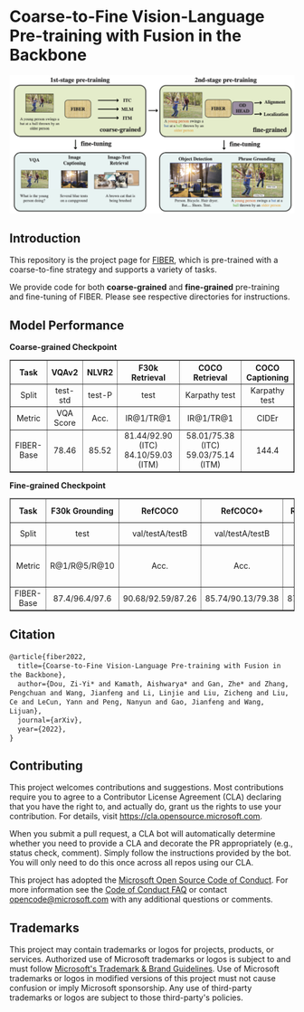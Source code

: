 # Coarse-to-Fine Vision-Language Pre-training with Fusion in the Backbone

<img src="figs/fiber_pipeline.png" width="800">

## Introduction

This repository is the project page for [FIBER](), which is pre-trained with a coarse-to-fine strategy and supports a variety of tasks.

We provide code for both **coarse-grained** and **fine-grained** pre-training and fine-tuning of FIBER. Please see respective directories for instructions.

## Model Performance

**Coarse-grained Checkpoint**
<table border="1" width="100%">
    <tr align="center">
        <th>Task</th><th>VQAv2</th><th>NLVR2</th><th>F30k Retrieval</th><th>COCO Retrieval</th><th>COCO Captioning</th>
    </tr>
    <tr align="center">
        <td>Split</td><td>test-std</td><td>test-P</td><td>test</td><td>Karpathy test</td><td>Karpathy test</td>
    </tr>
    <tr align="center">
        <td>Metric</td><td>VQA Score</td><td>Acc.</td><td>IR@1/TR@1</td><td>IR@1/TR@1</td><td>CIDEr</td>
    </tr>
    <tr align="center">
        <td>FIBER-Base</td><td>78.46</td><td>85.52</td><td>81.44/92.90 (ITC) 84.10/59.03 (ITM)</td><td>58.01/75.38 (ITC) 59.03/75.14 (ITM)</td><td>144.4</td>
    </tr>
</table>

**Fine-grained Checkpoint**
<table border="1" width="100%">
    <tr align="center">
        <th>Task</th><th>F30k Grounding</th><th>RefCOCO</th><th>RefCOCO+</th><th>RefCOCOg</th><th>COCO Detection</th><th>LVIS</th><th>ODinW</th>
    </tr>
    <tr align="center">
        <td>Split</td><td>test</td><td>val/testA/testB</td><td>val/testA/testB</td><td>val/test</td><td>Val 2017</td><td>MiniVal</td><td>13 Datasets</td>
    </tr>
    <tr align="center">
        <td>Metric</td><td>R@1/R@5/R@10</td><td>Acc.</td><td>Acc.</td><td>Acc.</td><td>Zero-shot/Fine-tune AP</td><td>Zero-shot/Fine-tune AP</td><td>Avg. Zero-shot/Fine-tune AP</td>
    </tr>
    <tr align="center">
        <td>FIBER-Base</td><td>87.4/96.4/97.6</td><td>90.68/92.59/87.26</td><td>85.74/90.13/79.38</td><td>87.11/87.32</td><td>49.3/58.4</td><td>35.8/56.9</td><td>47.0/65.9</td>
    </tr>
</table>


## Citation
```
@article{fiber2022,
  title={Coarse-to-Fine Vision-Language Pre-training with Fusion in the Backbone},
  author={Dou, Zi-Yi* and Kamath, Aishwarya* and Gan, Zhe* and Zhang, Pengchuan and Wang, Jianfeng and Li, Linjie and Liu, Zicheng and Liu, Ce and LeCun, Yann and Peng, Nanyun and Gao, Jianfeng and Wang, Lijuan},
  journal={arXiv},
  year={2022},
}
```

## Contributing

This project welcomes contributions and suggestions.  Most contributions require you to agree to a
Contributor License Agreement (CLA) declaring that you have the right to, and actually do, grant us
the rights to use your contribution. For details, visit https://cla.opensource.microsoft.com.

When you submit a pull request, a CLA bot will automatically determine whether you need to provide
a CLA and decorate the PR appropriately (e.g., status check, comment). Simply follow the instructions
provided by the bot. You will only need to do this once across all repos using our CLA.

This project has adopted the [Microsoft Open Source Code of Conduct](https://opensource.microsoft.com/codeofconduct/).
For more information see the [Code of Conduct FAQ](https://opensource.microsoft.com/codeofconduct/faq/) or
contact [opencode@microsoft.com](mailto:opencode@microsoft.com) with any additional questions or comments.

## Trademarks

This project may contain trademarks or logos for projects, products, or services. Authorized use of Microsoft 
trademarks or logos is subject to and must follow 
[Microsoft's Trademark & Brand Guidelines](https://www.microsoft.com/en-us/legal/intellectualproperty/trademarks/usage/general).
Use of Microsoft trademarks or logos in modified versions of this project must not cause confusion or imply Microsoft sponsorship.
Any use of third-party trademarks or logos are subject to those third-party's policies.
